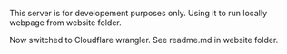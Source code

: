 This server is for developement purposes only. 
Using it to run locally webpage from website folder. 

Now switched to Cloudflare wrangler. See readme.md in website folder.